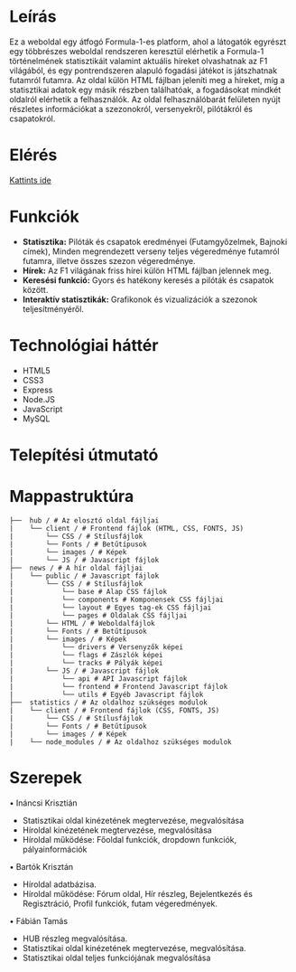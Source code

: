 # Leírás
Ez a weboldal egy átfogó Formula-1-es platform, ahol a látogatók egyrészt egy többrészes weboldal rendszeren keresztül elérhetik a Formula-1 történelmének statisztikáit valamint aktuális híreket olvashatnak az F1 világából, és egy pontrendszeren alapuló fogadási játékot is játszhatnak futamról futamra. Az oldal külön HTML fájlban jeleníti meg a híreket, míg a statisztikai adatok egy másik részben találhatóak, a fogadásokat mindkét oldalról elérhetik a felhasználók. Az oldal felhasználóbarát felületen nyújt részletes információkat a szezonokról, versenyekről, pilótákról és csapatokról.

# Elérés
[Kattints ide](https://f1statsandnews.com/)

# Funkciók
- **Statisztika:** Pilóták és csapatok eredményei (Futamgyőzelmek, Bajnoki címek), Minden megrendezett verseny teljes végeredménye futamról futamra, illetve összes szezon végeredménye.
- **Hírek:** Az F1 világának friss hírei külön HTML fájlban jelennek meg.
- **Keresési funkció:** Gyors és hatékony keresés a pilóták és csapatok között.
- **Interaktív statisztikák:** Grafikonok és vizualizációk a szezonok teljesítményéről.

# Technológiai háttér
- HTML5
- CSS3
- Express
- Node.JS
- JavaScript
- MySQL


# Telepítési útmutató


# Mappastruktúra
```
├──  hub / # Az elosztó oldal fájljai
|    └── client / # Frontend fájlok (HTML, CSS, FONTS, JS)       
|        └── CSS / # Stílusfájlok
|        └── Fonts / # Betűtípusok
|        └── images / # Képek
|        └── JS / # Javascript fájlok 
├──  news / # A hír oldal fájljai
|    └── public / # Javascript fájlok
|        └── CSS / # Stílusfájlok
|            └── base # Alap CSS fájlok
|            └── components # Komponensek CSS fájljai
|            └── layout # Egyes tag-ek CSS fájljai
|            └── pages # Oldalak CSS fájljai
|        └── HTML / # Weboldalfájlok
|        └── Fonts / # Betűtípusok
|        └── images / # Képek
|            └── drivers # Versenyzők képei
|            └── flags # Zászlók képei
|            └── tracks # Pályák képei
|        └── JS / # Javascript fájlok 
|            └── api # API Javascript fájlok
|            └── frontend # Frontend Javascript fájlok
|            └── utils # Egyéb Javascript fájlok
├──  statistics / # Az oldalhoz szükséges modulok
|    └── client / # Frontend fájlok (CSS, FONTS, JS)
|        └── CSS / # Stílusfájlok
|        └── Fonts / # Betűtípusok
|        └── images / # Képek
|    └── node_modules / # Az oldalhoz szükséges modulok
```

# Szerepek
•	Ináncsi Krisztián 
-   Statisztikai oldal kinézetének megtervezése, megvalósítása
-   Híroldal kinézetének megtervezése, megvalósítása
-   Híroldal működése: Főoldal funkciók, dropdown funkciók, pályainformációk
  
•	Bartók Krisztán
-    Híroldal adatbázisa.
-    Híroldal működése: Fórum oldal, Hír részleg, Bejelentkezés és Regisztráció, Profil funkciók, futam végeredmények.
  
•	Fábián Tamás
-    HUB részleg megvalósítása.
-    Statisztikai oldal kinézetének megtervezése, megvalósítása.
-    Statisztikai oldal teljes funkciójának megvalósítása



